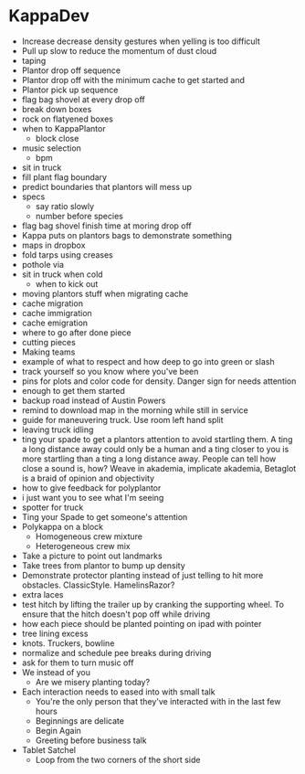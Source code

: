 # KappaDev

- Increase decrease density gestures when yelling is too difficult
- Pull up slow to reduce the momentum of dust cloud
- taping
- Plantor drop off sequence
- Plantor drop off with the minimum cache to get started and
- Plantor pick up sequence
- flag bag shovel at every drop off
- break down boxes
- rock on flatyened boxes
- when to KappaPlantor
    - block close
- music selection
    - bpm
- sit in truck
- fill plant flag boundary
- predict boundaries that plantors will mess up
- specs
    - say ratio slowly
    - number before species
- flag bag shovel finish time at moring drop off
- Kappa puts on plantors bags to demonstrate something
- maps in dropbox
- fold tarps using creases
- pothole via
- sit in truck when cold
    - when to kick out
- moving plantors stuff when migrating cache
- cache migration
- cache immigration
- cache emigration
- where to go after done piece
- cutting pieces
- Making teams
- example of what to respect and how deep to go into green or slash
- track yourself so you know where you've been
- pins for plots and color code for density. Danger sign for needs attention
- enough to get them started
- backup road instead of Austin Powers
- remind to download map in the morning while still in service
- guide for maneuvering truck. Use room left hand split
- leaving truck idling
- ting your spade to get a plantors attention to avoid startling them. A ting a long distance away could only be a human and a ting closer to you is more startling than a ting a long distance away. People can tell how close a sound is, how? Weave in akademia, implicate akademia, Betaglot is a braid of opinion and objectivity
- how to give feedback for polyplantor
- i just want you to see what I'm seeing
- spotter for truck
- Ting your Spade to get someone's attention
- Polykappa on a block
    - Homogeneous crew mixture
    - Heterogeneous crew mix
- Take a picture to point out landmarks
- Take trees from plantor to bump up density
- Demonstrate protector planting instead of just telling to hit more obstacles. ClassicStyle. HamelinsRazor?
- extra laces
- test hitch by lifting the trailer up by cranking the supporting wheel. To ensure that the hitch doesn't pop off while driving
- how each piece should be planted pointing on ipad with pointer
- tree lining excess
- knots. Truckers, bowline
- normalize and schedule pee breaks during driving
- ask for them to turn music off
- We instead of you
    - Are we misery planting today?
- Each interaction needs to eased into with small talk
    - You're the only person that they've interacted with in the last few hours
    - Beginnings are delicate
    - Begin Again
    - Greeting before business talk
- Tablet Satchel
    - Loop from the two corners of the short side